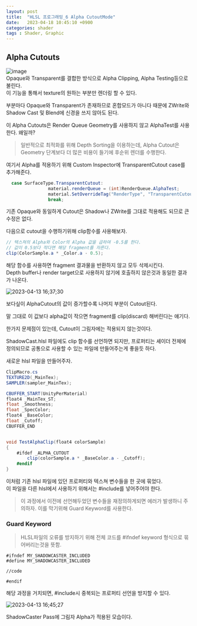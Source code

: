 ```yaml
---
layout: post
title:  "HLSL 프로그래밍_6 Alpha CutoutMode"
date:   2023-04-18 10:45:10 +0900
categories: shader
tags : Shader, Graphic
---
```


## Alpha Cutouts
![image](https://user-images.githubusercontent.com/65288322/231665739-1fad74d7-e9a7-4f09-ba27-6ab432b7fff5.png)  
Opaque와 Transparent를 결합한 방식으로 Alpha Clipping, Alpha Testing등으로 불린다.  
이 기능을 통해서 texture의 원하는 부분만 렌더링 할 수 있다.


부분마다 Opaque와 Transparent가 존재하므로 혼합모드가 아니다 때문에 ZWrite와 Shadow Cast 및 Blend에 신경을 쓰지 않아도 된다.  


이 Alpha Cutouts은 Render Queue Geometry를 사용하지 않고 AlphaTest를 사용한다. 왜일까?


> 일반적으로 최적화를 위해 Depth Sorting을 이용하는데, Alpha Cutout은 Geometry 단계보다 더 많은 비용이 들기에 후순위 렌더를 수행한다.  

여기서 Alpha를 적용하기 위해 Custom Inspector에 TransparentCutout case를 추가해준다.

```cs
  case SurfaceType.TransparentCutout:
                material.renderQueue = (int)RenderQueue.AlphaTest;
                material.SetOverrideTag("RenderType", "TransparentCutout");
                break;
```   


기존 Opaque와 동일하게 Cutout은 Shadow나 ZWrite를 그대로 적용해도 되므로 큰 수정은 없다.  

다음으로 cutout을 수행하기위해 clip함수를 사용해보자.  



```cs
// 텍스쳐의 Alpha와 Color의 Alpha 값을 곱하여 -0.5를 한다.
// 값이 0.5보다 작다면 해당 fragment를 자른다.  
clip(ColorSample.a * _Color.a - 0.5);
```  

해당 함수를 사용하면 fragment 결과물을 반환하지 않고 모두 삭제시킨다.   
Depth buffer나 render target으로 사용하지 않기에 호출하지 않은것과 동일한 결과가 나온다.  


![2023-04-13 16;37;30](https://user-images.githubusercontent.com/65288322/231688106-d45c4a1d-0344-46ec-ab25-b9b2b1827d86.gif)   

보다싶이 AlphaCutout의 값이 증가할수록 나머지 부분이 Cutout된다.  

말 그대로 이 값보다 alpha값이 작으면 fragment를 clip(discard) 해버린다는 얘기다.

한가지 문제점이 있는데, Cutout이 그림자에는 적용되지 않는것이다.  

ShadowCast.hlsl 파일에도 clip 함수를 선언하면 되지만, 프로퍼티는 셰이더 전체에 정의되므로 공통으로 사용할 수 있는 파일에 만들어주는게 좋을듯 하다.  

새로운 hlsl 파일을 만들어주자.  
```cs
ClipMacro.cs
TEXTURE2D(_MainTex);
SAMPLER(sampler_MainTex);

CBUFFER_START(UnityPerMaterial)
float4 _MainTex_ST;
float _Smoothness;
float _SpecColor;
float4 _BaseColor;
float _Cutoff;
CBUFFER_END


void TestAlphaClip(float4 colorSample)
{
    #ifdef _ALPHA_CUTOUT
        clip(colorSample.a * _BaseColor.a - _Cutoff);
    #endif
}
```    

이처럼 기존 hlsl 파일에 있던 프로퍼티와 텍스쳐 변수들을 한 곳에 묶었다.  
이 파일을 다른 hlsl에서 사용하기 위해서는 #include를 넣어주어야 한다.  

> 이 과정에서 이전에 선언해두었던 변수들을 재정의하게되면 에러가 발생하니 주의하자. 이를 막기위해 Guard Keyword를 사용한다.

### Guard Keyword
> HLSL파일의 오류를 방지하기 위해  전체 코드를 #ifndef keyword 형식으로 묶어버리는것을 뜻함.  

```  
#ifndef MY_SHADOWCASTER_INCLUDED
#define MY_SHADOWCASTER_INCLUDED

//code

#endif
```  
해당 과정을 거치되면, #include시 중복되는 프로퍼티 선언을 방지할 수 있다.  

![2023-04-13 16;45;27](https://user-images.githubusercontent.com/65288322/231690045-9e6e2efc-bb55-446c-9580-9a123497d23c.gif)  

ShadowCaster Pass에 그림자 Alpha가 적용된 모습이다.  
